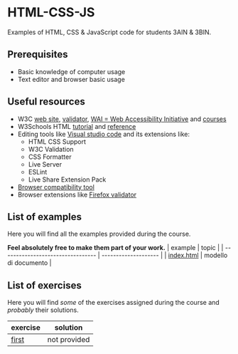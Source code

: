 # HTML-CSS-JS
Examples of HTML, CSS & JavaScript code for students 3AIN & 3BIN.
## Prerequisites
* Basic knowledge of computer usage
* Text editor and browser basic usage
## Useful resources
* W3C [web site](https://www.w3.org/), [validator](https://validator.w3.org/), [WAI = Web Accessibility Initiative](https://www.w3.org/WAI/) and [courses](https://www.edx.org/school/w3cx)
* W3Schools HTML [tutorial](https://www.w3schools.com/html/default.asp) and [reference](https://www.w3schools.com/tags/default.asp)
* Editing tools like [Visual studio code](https://code.visualstudio.com/) and its extensions like:
  + HTML CSS Support
  + W3C Validation
  + CSS Formatter
  + Live Server
  + ESLint
  + Live Share Extension Pack
* [Browser compatibility tool](https://caniuse.com/)
* Browser extensions like [Firefox validator](https://addons.mozilla.org/it/firefox/addon/html-validator/?utm_source=addons.mozilla.org&utm_medium=referral&utm_content=search)
## List of examples
Here you will find all the examples provided during the course.

**Feel absolutely free to make them part of your work.**
| example                           | topic                |
| --------------------------------- | -------------------- |
| [index.html](examples/index.html) | modello di documento |
## List of exercises
Here you will find *some* of the exercises assigned during the course and *probably* their solutions.

| exercise                   | solution     |
| -------------------------- | ------------ |
| [first](exercises/first.md) | not provided |
